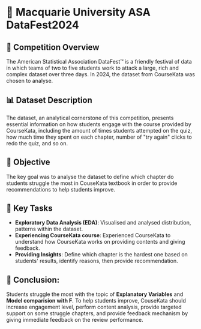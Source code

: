 # 🌟 Macquarie University ASA DataFest2024 
## 📝 Competition Overview 
The American Statistical Association DataFest™ is a friendly festival of data in which teams of two to five students work to attack a large, rich and complex dataset over three days. In 2024, the dataset from CourseKata was chosen to analyse.
## 📊 Dataset Description
The dataset, an analytical cornerstone of this competition, presents essential information on how students engage with the course provided by CourseKata, including the amount of times students attempted on the quiz, how much time they spent on each chapter, number of "try again" clicks to redo the quiz, and so on.
## 🎯 Objective
The key goal was to analyse the dataset to define which chapter do students struggle the most in CouseKata textbook in order to provide recommendations to help students improve.
## 📌 Key Tasks
* **Exploratory Data Analysis (EDA)**: Visualised and analysed distribution, patterns within the dataset.
* **Experiencing CourseKata course**: Experienced CourseKata to understand how CourseKata works on providing contents and giving feedback.
* **Providing Insights**: Define which chapter is the hardest one based on students' results, identify reasons, then provide recommendation.
## 🔑 Conclusion:
Students struggle the most with the topic of **Explanatory Variables** and **Model comparision with F**. To help students improve, CouseKata should increase engagement level, perform content analysis, provide targeted support on some struggle chapters, and provide feedback mechanism by giving immediate feedback on the review performance. 
